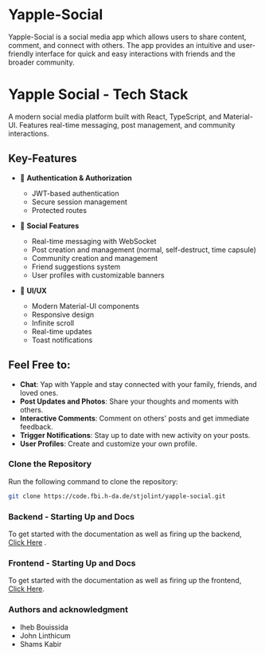 

# Yapple-Social

Yapple-Social is a social media app which allows users to share content, comment, and connect with others. The app provides an intuitive and user-friendly interface for quick and easy interactions with friends and the broader community.

# Yapple Social - Tech Stack

A modern social media platform built with React, TypeScript, and Material-UI. Features real-time messaging, post management, and community interactions.

## Key-Features

- 🔐 **Authentication & Authorization**
  - JWT-based authentication
  - Secure session management
  - Protected routes

- 📱 **Social Features**
  - Real-time messaging with WebSocket
  - Post creation and management (normal, self-destruct, time capsule)
  - Community creation and management
  - Friend suggestions system
  - User profiles with customizable banners

- 🎨 **UI/UX**
  - Modern Material-UI components
  - Responsive design
  - Infinite scroll
  - Real-time updates
  - Toast notifications

## Feel Free to:

- **Chat**:  Yap with Yapple and stay connected with your family, friends, and loved ones. 
- **Post Updates and Photos**: Share your thoughts and moments with others.
- **Interactive Comments**: Comment on others' posts and get immediate feedback.
- **Trigger Notifications**: Stay up to date with new activity on your posts.
- **User Profiles**: Create and customize your own profile.


### Clone the Repository
Run the following command to clone the repository:

```sh
git clone https://code.fbi.h-da.de/stjolint/yapple-social.git
```

### Backend - Starting Up and Docs

To get started with the documentation as well as firing up the backend, [Click Here](./backend/readme.md) .

### Frontend - Starting Up and Docs

To get started with the documentation as well as firing up the frontend, [Click Here](./frontend/README.md).

### Authors and acknowledgment

- Iheb Bouissida
- John Linthicum
- Shams Kabir
